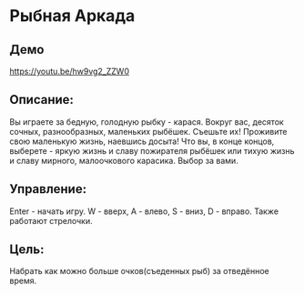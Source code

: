 # Рыбная Аркада
## Демо
https://youtu.be/hw9vg2_ZZW0
## Описание:
Вы играете за бедную, голодную рыбку - карася. Вокруг вас, десяток сочных, разнообразных, маленьких рыбёшек. Съешьте их! Проживите свою маленькую жизнь, наевшись досыта! 
Что вы, в конце концов, выберете - яркую жизнь и славу пожирателя рыбёшек или тихую жизнь и славу мирного, малоочкового карасика. 
Выбор за вами.
## Управление:
Enter - начать игру. W - вверх, A - влево, S - вниз, D - вправо. Также работают стрелочки.
## Цель:
Набрать как можно больше очков(съеденных рыб) за отведённое время.
